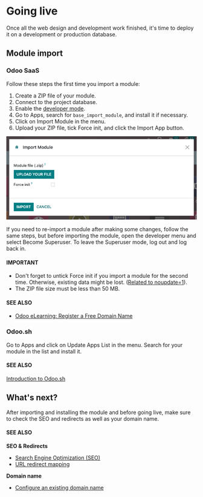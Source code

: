 # Going live

Once all the web design and development work finished, it's time to deploy it on a development or
production database.

<a id="website-themes-going-live-module-import"></a>

## Module import

<a id="website-themes-going-live-module-import-saas"></a>

### Odoo SaaS

Follow these steps the first time you import a module:

1. Create a ZIP file of your module.
2. Connect to the project database.
3. Enable the [developer mode](../../../applications/general/developer_mode.md#developer-mode).
4. Go to Apps, search for `base_import_module`, and install it if necessary.
5. Click on Import Module in the menu.
6. Upload your ZIP file, tick Force init, and click the Import App button.

![Import a module on Odoo Online](going_live/screenshot-import-module.png)

If you need to re-import a module after making some changes, follow the same steps, but before
importing the module, open the developer menu and select Become Superuser. To leave the
Superuser mode, log out and log back in.

#### IMPORTANT
- Don't forget to untick Force init if you import a module for the second time.
  Otherwise, existing data might be lost. ([Related to noupdate=1](pages.md#website-themes-pages-theme-pages-noupdate)).
- The ZIP file size must be less than 50 MB.

#### SEE ALSO
- [Odoo eLearning: Register a Free Domain Name](https://www.odoo.com/slides/slide/register-a-free-domain-name-1663)

<a id="website-themes-going-live-module-import-sh"></a>

### Odoo.sh

Go to Apps and click on Update Apps List in the menu. Search for your module
in the list and install it.

#### SEE ALSO
[Introduction to Odoo.sh](../../../administration/odoo_sh/overview/introduction.md)

<a id="website-themes-going-live-whats-next"></a>

## What's next?

After importing and installing the module and before going live, make sure to check the SEO and
redirects as well as your domain name.

#### SEE ALSO
**SEO & Redirects**

- [Search Engine Optimization (SEO)](../../../applications/websites/website/pages/seo.md)
- [URL redirect mapping](../../../applications/websites/website/pages.md#website-url-redirection)

**Domain name**

- [Configure an existing domain name](../../../applications/websites/website/configuration/domain_names.md#domain-name-existing)
